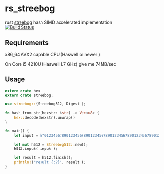 # rs_streebog
rust  [streebog](https://en.wikipedia.org/wiki/Streebog) hash SIMD accelerated implementation  
[![Build Status](https://travis-ci.com/ddulesov/rs_streebog.svg?branch=master)](https://travis-ci.com/ddulesov/rs_streebog)


## Requirements
x86_64 AVX2 capable CPU (Haswell or newer )

On Core i5 4210U (Haswell 1.7 GHz) give me 74MB/sec   

## Usage

```rust
extern crate hex;
extern crate streebog;

use streebog::{Streebog512, Digest };

fn hash_from_str(hexstr: &str) -> Vec<u8> {
    hex::decode(hexstr).unwrap()
}

fn main() {
    let input = b"012345678901234567890123456789012345678901234567890123456789012";

    let mut h512 = Streebog512::new();
    h512.input( input );

    let result = h512.finish();
    println!("result {:?}", result );
}
```

